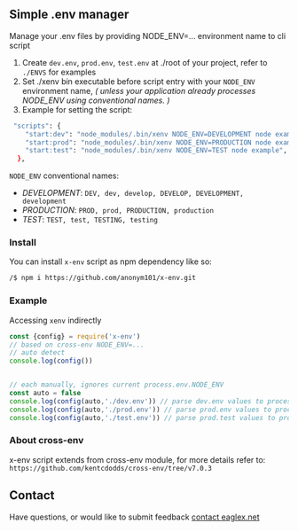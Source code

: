 ## Simple .env manager
Manage your .env files by providing NODE_ENV=... environment name to cli script

1. Create `dev.env`, `prod.env`, `test.env` at ./root of your project, refer to `./ENVS` for examples 
2. Set ./xenv bin executable before script entry with your `NODE_ENV` environment name, *( unless your application already processes NODE_ENV using conventional names. )*
3. Example for setting the script:

```sh
 "scripts": {
    "start:dev": "node_modules/.bin/xenv NODE_ENV=DEVELOPMENT node example",
    "start:prod": "node_modules/.bin/xenv NODE_ENV=PRODUCTION node example",
    "start:test": "node_modules/.bin/xenv NODE_ENV=TEST node example",
  },
```

`NODE_ENV` conventional names:

- *DEVELOPMENT*: `DEV, dev, develop, DEVELOP, DEVELOPMENT, development`
- *PRODUCTION*: `PROD, prod, PRODUCTION, production`
- *TEST*: `TEST, test, TESTING, testing`


### Install
You can install `x-env` script as npm dependency like so:

```sh
/$ npm i https://github.com/anonym101/x-env.git
```


### Example

Accessing `xenv` indirectly

```js
const {config} = require('x-env')
// based on cross-env NODE_ENV=...
// auto detect
console.log(config())


// each manually, ignores current process.env.NODE_ENV
const auto = false
console.log(config(auto,'./dev.env')) // parse dev.env values to process.env{...}
console.log(config(auto,'./prod.env')) // parse prod.env values to process.env{...}
console.log(config(auto,'./test.env')) // parse prod.test values to process.env{...}
```


### About cross-env
x-env script extends from cross-env module, for more details refer to: `https://github.com/kentcdodds/cross-env/tree/v7.0.3`



## Contact
Have questions, or would like to submit feedback [contact eaglex.net](https://eaglex.net/app/contact?product=x-env)
